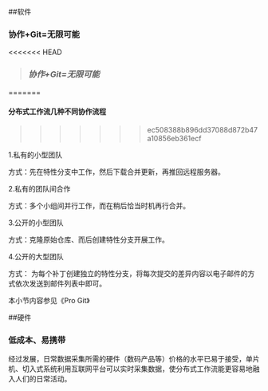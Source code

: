 ##软件

### **协作+Git=无限可能**

<<<<<<< HEAD


>### *协作+Git=无限可能*
=======
#### 分布式工作流几种不同协作流程
>>>>>>> ec508388b896dd37088d872b47a10856eb361ecf

1.私有的小型团队

方式：先在特性分支中工作，然后下载合并更新，再推回远程服务器。

2.私有的团队间合作

方式：多个小组间并行工作，而在稍后恰当时机再行合并。

3.公开的小型团队

方式：克隆原始仓库、而后创建特性分支开展工作。

4.公开的大型团队

方式： 为每个补丁创建独立的特性分支，将每次提交的差异内容以电子邮件的方式依次发送到邮件列表中即可。

本小节内容参见《Pro Git》

##硬件

### 低成本、易携带

经过发展，日常数据采集所需的硬件（数码产品等）价格的水平已易于接受，单片机、切入式系统利用互联网平台可以实时采集数据，使分布式工作流能更容易地融入人们的日常活动。



